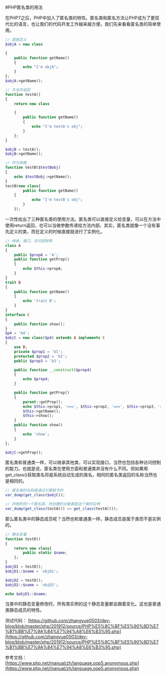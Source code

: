 #PHP匿名类的用法

在PHP7之后，PHP中加入了匿名类的特性。匿名类和匿名方法让PHP成为了更现代化的语言，也让我们的代码开发工作越来越方便。我们先来看看匿名类的简单使用。

```php
// 直接定义
$objA = new class

{
    public function getName()
    {
        echo "I'm objA";
    }
};
$objA->getName();

// 方法中返回
function testA()
{
    return new class

    {
        public function getName()
        {
            echo "I'm testA's obj";
        }
    };
}

$objB = testA();
$objB->getName();

// 作为参数
function testB($testBobj)
{
    echo $testBobj->getName();
}
testB(new class{
        public function getName()
    {
            echo "I'm testB's obj";
        }
    });
```

一次性给出了三种匿名类的使用方法。匿名类可以直接定义给变量，可以在方法中使用return返回，也可以当做参数传递给方法内部。其实，匿名类就像一个没有事先定义的类，而在定义的时候直接就进行了实例化。

```php
// 继承、接口、访问控制等
class A
{
    public $propA = 'A';
    public function getProp()
    {
        echo $this->propA;
    }
}
trait B
{
    public function getName()
    {
        echo 'trait B';
    }
}
interface C
{
    public function show();
}
$p4 = 'b4';
$objC = new class($p4) extends A implements C
{
    use B;
    private $prop1 = 'b1';
    protected $prop2 = 'b2';
    public $prop3 = 'b3';

    public function __construct($prop4)
    {
        echo $prop4;
    }

    public function getProp()
    {
        parent::getProp();
        echo $this->prop1, '===', $this->prop2, '===', $this->prop3, '===', $this->propA;
        $this->getName();
        $this->show();
    }
    public function show()
    {
        echo 'show';
    }
};

$objC->getProp();
```

匿名类和普通类一样，可以继承其他类，可以实现接口，当然也包括各种访问控制的能力。也就是说，匿名类在使用方面和普通类并没有什么不同。但如果用get_class()获取类名将是系统自动生成的类名。相同的匿名类返回的名称当然也是相同的。

```php
// 匿名类的名称是通过引擎赋予的
var_dump(get_class($objC));

// 声明的同一个匿名类，所创建的对象都是这个类的实例
var_dump(get_class(testA()) == get_class(testA()));
```

那么匿名类中的静态成员呢？当然也和普通类一样，静态成员是属于类而不是实例的。

```php
// 静态变量
function testD()
{
    return new class{
        public static $name;
    };
}
$objD1 = testD();
$objD1::$name = 'objD1';

$objD2 = testD();
$objD2::$name = 'objD2';

echo $objD1::$name;
```

当类中的静态变量修改时，所有类实例的这个静态变量都会跟着变化。这也是普通类静态成员的特性。

测试代码：
[https://github.com/zhangyue0503/dev-blog/blob/master/php/201912/source/PHP%E5%8C%BF%E5%90%8D%E7%B1%BB%E7%9A%84%E7%94%A8%E6%B3%95.php](https://github.com/zhangyue0503/dev-blog/blob/master/php/201912/source/PHP%E5%8C%BF%E5%90%8D%E7%B1%BB%E7%9A%84%E7%94%A8%E6%B3%95.php)

参考文档：
[https://www.php.net/manual/zh/language.oop5.anonymous.php](https://www.php.net/manual/zh/language.oop5.anonymous.php)